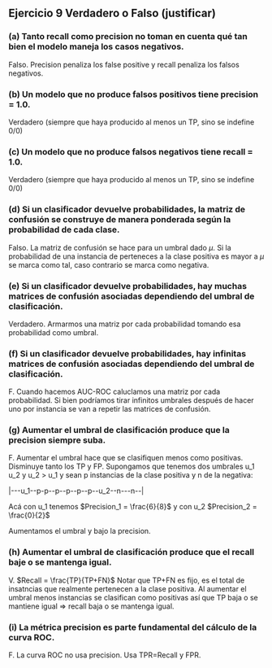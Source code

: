 ## Ejercicio 9 Verdadero o Falso (justificar)

### (a) Tanto recall como precision no toman en cuenta qué tan bien el modelo maneja los casos negativos.

Falso. Precision penaliza los false positive y recall penaliza los falsos negativos.

### (b) Un modelo que no produce falsos positivos tiene precision = 1.0.

Verdadero (siempre que haya producido al menos un TP, sino se indefine 0/0)

### (c) Un modelo que no produce falsos negativos tiene recall = 1.0.

Verdadero (siempre que haya producido al menos un TP, sino se indefine 0/0)

### (d) Si un clasificador devuelve probabilidades, la matriz de confusión se construye de manera ponderada según la probabilidad de cada clase.

Falso. La matriz de confusión se hace para un umbral dado $\mu$. Si la probabilidad de una instancia
de perteneces a la clase positiva es mayor a $\mu$ se marca como tal, caso contrario se marca como negativa.

### (e) Si un clasificador devuelve probabilidades, hay muchas matrices de confusión asociadas dependiendo del umbral de clasificación.

Verdadero. Armarmos una matriz por cada probabilidad tomando esa probabilidad como umbral.

### (f) Si un clasificador devuelve probabilidades, hay infinitas matrices de confusión asociadas dependiendo del umbral de clasificación.

F. Cuando hacemos AUC-ROC caluclamos una matriz por cada probabilidad. Si bien podríamos tirar infinitos umbrales
después de hacer uno por instancia se van a repetir las matrices de confusión.

### (g) Aumentar el umbral de clasificación produce que la precision siempre suba.

F. Aumentar el umbral hace que se clasifiquen menos como positivas. Disminuye tanto los TP y FP.
Supongamos que tenemos dos umbrales u_1 u_2 y u_2 > u_1 y sean p instancias de la clase positiva
y n de la negativa:

|---u_1--p-p--p--p--p--p--u_2--n---n--|

Acá con u_1 tenemos $Precision_1 = \frac{6}{8}$ y con u_2 $Precision_2 = \frac{0}{2}$

Aumentamos el umbral y bajo la precision.

### (h) Aumentar el umbral de clasificación produce que el recall baje o se mantenga igual.

V. $Recall = \frac{TP}{TP+FN}$ Notar que TP+FN es fijo, es el total de insatncias que realmente pertenecen a la
clase positiva. Al aumentar el umbral menos instancias se clasifican como positivas así que TP baja o se mantiene igual $\Rightarrow$ recall baja o se mantenga igual.

### (i) La métrica precision es parte fundamental del cálculo de la curva ROC.

F. La curva ROC no usa precision. Usa TPR=Recall y FPR.
